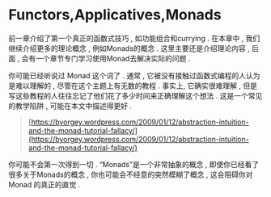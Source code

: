 # Functors,Applicatives,Monads

前一章介绍了第一个真正的函数式技巧 , 如功能组合和currying . 在本章中 , 我们继续介绍更多的理论概念 , 例如Monads的概念 . 这里主要还是介绍理论内容 , 后面 , 会有一个章节专门学习使用Monad去解决实际的问题 .

你可能已经听说过 Monad 这个词了 . 通常 , 它被没有接触过函数式编程的人认为是难以理解的 , 尽管在这个主题上有无数的教程 . 事实上, 它确实很难理解 , 但是写这些教程的人往往忘记了他们花了多少时间来正确理解这个想法 . 这是一个常见的教学陷阱 , 可能在本文中描述得更好 .

> [https://byorgey.wordpress.com/2009/01/12/abstraction-intuition-and-the-monad-tutorial-fallacy/](https://byorgey.wordpress.com/2009/01/12/abstraction-intuition-and-the-monad-tutorial-fallacy/)

你可能不会第一次得到一切 . “Monads”是一个非常抽象的概念 , 即使你已经看了很多关于Monads的概念 , 你也可能会不经意的突然模糊了概念 , 这会阻碍你对 Monad 的真正的直觉 . 



